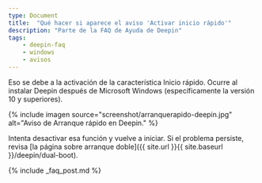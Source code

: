 ```yaml
---
type: Document
title:  "Qué hacer si aparece el aviso 'Activar inicio rápido'"
description: "Parte de la FAQ de Ayuda de Deepin"
tags:
    - deepin-faq
    - windows
    - avisos
---
```


Eso se debe a la activación de la característica Inicio rápido. Ocurre al instalar Deepin después de Microsoft Windows (específicamente la versión 10 y superiores).

{% include imagen source="screenshot/arranquerapido-deepin.jpg" alt="Aviso de Arranque rápido en Deepin." %}

Intenta desactivar esa función y vuelve a iniciar. Si el problema persiste, revisa [la página sobre arranque doble]({{ site.url }}{{ site.baseurl }}/deepin/dual-boot).

{% include _faq_post.md %}

